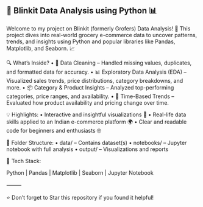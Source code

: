 ## 🛒 Blinkit Data Analysis using Python 📊

Welcome to my project on Blinkit (formerly Grofers) Data Analysis! 🚀 This project dives into real-world grocery e-commerce data to uncover patterns, trends, and insights using Python and popular libraries like Pandas, Matplotlib, and Seaborn. 📈

🔍 What’s Inside?
	•	🧹 Data Cleaning – Handled missing values, duplicates, and formatted data for accuracy.
	•	📊 Exploratory Data Analysis (EDA) – Visualized sales trends, price distributions, category breakdowns, and more.
	•	📦 Category & Product Insights – Analyzed top-performing categories, price ranges, and availability.
	•	📅 Time-Based Trends – Evaluated how product availability and pricing change over time.

💡 Highlights:
	•	Interactive and insightful visualizations 🎨
	•	Real-life data skills applied to an Indian e-commerce platform 🌍
	•	Clear and readable code for beginners and enthusiasts 🤓

📁 Folder Structure:
	•	data/ – Contains dataset(s)
	•	notebooks/ – Jupyter notebook with full analysis
	•	output/ – Visualizations and reports

📌 Tech Stack:

Python | Pandas | Matplotlib | Seaborn | Jupyter Notebook

⸻

⭐️ Don’t forget to Star this repository if you found it helpful!
